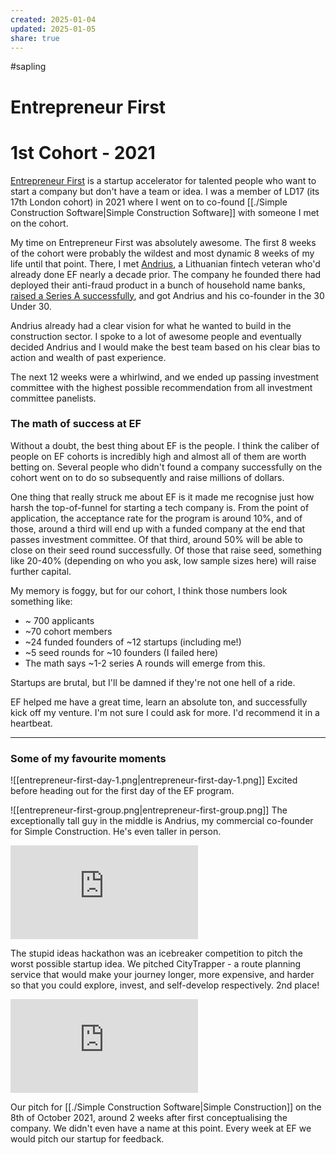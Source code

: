 ```yaml
---
created: 2025-01-04
updated: 2025-01-05
share: true
---
```

#sapling 

# Entrepreneur First

# 1st Cohort - 2021

[Entrepreneur First](https://joinef.com) is a startup accelerator for talented people who want to start a company but don't have a team or idea. I was a member of LD17 (its 17th London cohort) in 2021 where I went on to co-found [[./Simple Construction Software|Simple Construction Software]] with someone I met on the cohort.

My time on Entrepreneur First was absolutely awesome. The first 8 weeks of the cohort were probably the wildest and most dynamic 8 weeks of my life until that point. There, I met [Andrius](https://www.linkedin.com/in/andrius-sutas), a Lithuanian fintech veteran who'd already done EF nearly a decade prior. The company he founded there had deployed their anti-fraud product in a bunch of household name banks, [raised a Series A successfully](https://techcrunch.com/2017/06/19/aimbrain/), and got Andrius and his co-founder in the 30 Under 30.

Andrius already had a clear vision for what he wanted to build in the construction sector. I spoke to a lot of awesome people and eventually decided Andrius and I would make the best team based on his clear bias to action and wealth of past experience. 

The next 12 weeks were a whirlwind, and we ended up passing investment committee with the highest possible recommendation from all investment committee panelists. 

### The math of success at EF
Without a doubt, the best thing about EF is the people. I think the caliber of people on EF cohorts is incredibly high and almost all of them are worth betting on. Several people who didn't found a company successfully on the cohort went on to do so subsequently and raise millions of dollars. 

One thing that really struck me about EF is it made me recognise just how harsh the top-of-funnel for starting a tech company is. From the point of application, the acceptance rate for the program is around 10%, and of those, around a third will end up with a funded company at the end that passes investment committee. Of that third, around 50% will be able to close on their seed round successfully. Of those that raise seed, something like 20-40% (depending on who you ask, low sample sizes here) will raise further capital.

My memory is foggy, but for our cohort, I think those numbers look something like:
* ~ 700 applicants
* ~70 cohort members
* ~24 funded founders of ~12 startups (including me!)
* ~5 seed rounds for ~10 founders (I failed here)
* The math says ~1-2 series A rounds will emerge from this.

Startups are brutal, but I'll be damned if they're not one hell of a ride.

EF helped me have a great time, learn an absolute ton, and successfully kick off my venture. I'm not sure I could ask for more. I'd recommend it in a heartbeat.


---

### Some of my favourite moments

![[entrepreneur-first-day-1.png|entrepreneur-first-day-1.png]]
Excited before heading out for the first day of the EF program. 


![[entrepreneur-first-group.png|entrepreneur-first-group.png]]
The exceptionally tall guy in the middle is Andrius, my commercial co-founder for Simple Construction. He's even taller in person.


<iframe src="https://www.youtube.com/embed/8uz7AM_znSw?si=Ie9ZnALcYeMVEmrX" title="YouTube video player" frameborder="0" allow="accelerometer; autoplay; clipboard-write; encrypted-media; gyroscope; picture-in-picture; web-share" allowfullscreen></iframe>

The stupid ideas hackathon was an icebreaker competition to pitch the worst possible startup idea. We pitched CityTrapper - a route planning service that would make your journey longer, more expensive, and harder so that you could explore, invest, and self-develop respectively. 2nd place!


<iframe src="https://www.youtube.com/embed/W-8pYSRpPKg?si=tROP1yREMJso8_ur" title="YouTube video player" frameborder="0" allow="accelerometer; autoplay; clipboard-write; encrypted-media; gyroscope; picture-in-picture; web-share" allowfullscreen></iframe>

Our pitch for [[./Simple Construction Software|Simple Construction]] on the 8th of October 2021, around 2 weeks after first conceptualising the company. We didn't even have a name at this point. Every week at EF we would pitch our startup for feedback.